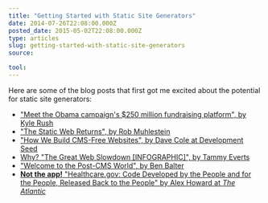 ```yaml
---
title: "Getting Started with Static Site Generators"
date: 2014-07-26T22:08:00.000Z
posted_date: 2015-05-02T22:08:00.000Z
type: articles
slug: getting-started-with-static-site-generators
source:

tool:
---
```

Here are some of the blog posts that first got me excited about the potential for static site generators:

- [&quot;Meet the Obama campaign&#39;s $250 million fundraising platform&quot;, by Kyle Rush](http://kylerush.net/blog/meet-the-obama-campaigns-250-million-fundraising-platform/)
- [&quot;The Static Web Returns&quot;, by Rob Muhlestein](http://robmuh.com/the-static-web-returns/)
- [&quot;How We Build CMS-Free Websites&quot;, by Dave Cole at Development Seed](http://developmentseed.org/blog/2012/07/27/build-cms-free-websites/)
- [Why? &quot;The Great Web Slowdown [INFOGRAPHIC]&quot;, by Tammy Everts](http://www.webperformancetoday.com/2014/02/25/the-great-web-slowdown-infographic/)
- [&quot;Welcome to the Post-CMS World&quot;, by Ben Balter](http://ben.balter.com/2012/10/01/welcome-to-the-post-cms-world/)
- [**Not the app!** &quot;Healthcare.gov: Code Developed by the People and for the People, Released Back to the People&quot; by Alex Howard at _The Atlantic_](http://www.theatlantic.com/technology/archive/2013/06/healthcaregov-code-developed-by-the-people-and-for-the-people-released-back-to-the-people/277295/)

